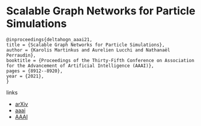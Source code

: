 # Scalable Graph Networks for Particle Simulations

```
@inproceedings{deltahogn_aaai21,
title = {Scalable Graph Networks for Particle Simulations},
author = {Karolis Martinkus and Aurelien Lucchi and Nathanaël Perraudin},
booktitle = {Proceedings of the Thirty-Fifth Conference on Association for the Advancement of Artificial Intelligence (AAAI)},
pages = {8912--8920},
year = {2021},
}
```

links
- [arXiv](https://arxiv.org/abs/2010.06948)
- [aaai](https://www.aaai.org/AAAI21Papers/AAAI-5611.MartinkusK.pdf)
- [AAAI](https://ojs.aaai.org/index.php/AAAI/article/view/17078)
